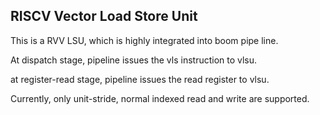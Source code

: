 ## RISCV Vector Load Store Unit 

This is a RVV LSU, which is highly integrated into boom pipe line.

At dispatch stage, pipeline issues the vls instruction to vlsu.

at register-read stage, pipeline issues the read register to vlsu.

Currently, only unit-stride, normal indexed read and write are supported.
